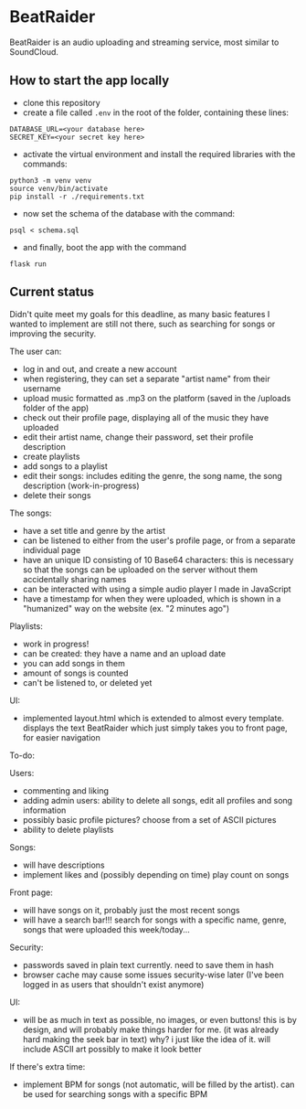 # BeatRaider

BeatRaider is an audio uploading and streaming service, most similar to SoundCloud.

## How to start the app locally

- clone this repository
- create a file called `.env` in the root of the folder, containing these lines:
```
DATABASE_URL=<your database here>
SECRET_KEY=<your secret key here>
```
- activate the virtual environment and install the required libraries with the commands:
```
python3 -m venv venv
source venv/bin/activate
pip install -r ./requirements.txt
```
- now set the schema of the database with the command:
```
psql < schema.sql
```
- and finally, boot the app with the command
```
flask run
```

## Current status

Didn't quite meet my goals for this deadline, as many basic features I wanted to implement are still not there, such as searching for songs or improving the security.

The user can:
- log in and out, and create a new account
- when registering, they can set a separate "artist name" from their username
- upload music formatted as .mp3 on the platform (saved in the /uploads folder of the app)
- check out their profile page, displaying all of the music they have uploaded
- edit their artist name, change their password, set their profile description
- create playlists
- add songs to a playlist
- edit their songs: includes editing the genre, the song name, the song description (work-in-progress)
- delete their songs

The songs:
- have a set title and genre by the artist
- can be listened to either from the user's profile page, or from a separate individual page
- have an unique ID consisting of 10 Base64 characters: this is necessary so that the songs can be uploaded on the server without them accidentally sharing names
- can be interacted with using a simple audio player I made in JavaScript
- have a timestamp for when they were uploaded, which is shown in a "humanized" way on the website (ex. "2 minutes ago")

Playlists:
- work in progress!
- can be created: they have a name and an upload date
- you can add songs in them
- amount of songs is counted
- can't be listened to, or deleted yet

UI:

- implemented layout.html which is extended to almost every template. displays the text BeatRaider which just simply takes you to front page, for easier navigation

To-do:

Users:
- commenting and liking
- adding admin users: ability to delete all songs, edit all profiles and song information
- possibly basic profile pictures? choose from a set of ASCII pictures
- ability to delete playlists

Songs:
- will have descriptions
- implement likes and (possibly depending on time) play count on songs

Front page:
- will have songs on it, probably just the most recent songs
- will have a search bar!!! search for songs with a specific name, genre, songs that were uploaded this week/today...

Security:
- passwords saved in plain text currently. need to save them in hash
- browser cache may cause some issues security-wise later (I've been logged in as users that shouldn't exist anymore)

UI:
- will be as much in text as possible, no images, or even buttons! this is by design, and will probably make things harder for me. (it was already hard making the seek bar in text) why? i just like the idea of it. will include ASCII art possibly to make it look better

If there's extra time:
- implement BPM for songs (not automatic, will be filled by the artist). can be used for searching songs with a specific BPM

